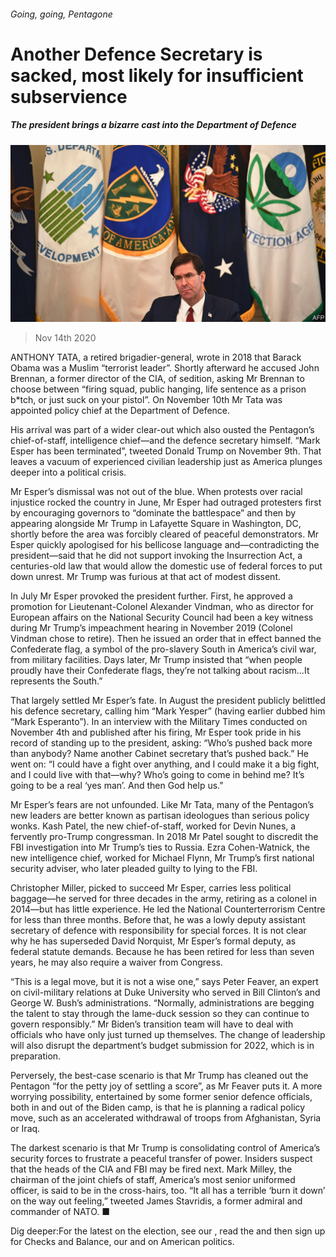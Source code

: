 ###### Going, going, Pentagone

# Another Defence Secretary is sacked, most likely for insufficient subservience 

##### The president brings a bizarre cast into the Department of Defence 

![image](images/20201114_USP002_0.jpg) 

> Nov 14th 2020 

ANTHONY TATA, a retired brigadier-general, wrote in 2018 that Barack Obama was a Muslim “terrorist leader”. Shortly afterward he accused John Brennan, a former director of the CIA, of sedition, asking Mr Brennan to choose between “firing squad, public hanging, life sentence as a prison b*tch, or just suck on your pistol”. On November 10th Mr Tata was appointed policy chief at the Department of Defence.

His arrival was part of a wider clear-out which also ousted the Pentagon’s chief-of-staff, intelligence chief—and the defence secretary himself. “Mark Esper has been terminated”, tweeted Donald Trump on November 9th. That leaves a vacuum of experienced civilian leadership just as America plunges deeper into a political crisis.


Mr Esper’s dismissal was not out of the blue. When protests over racial injustice rocked the country in June, Mr Esper had outraged protesters first by encouraging governors to “dominate the battlespace” and then by appearing alongside Mr Trump in Lafayette Square in Washington, DC, shortly before the area was forcibly cleared of peaceful demonstrators. Mr Esper quickly apologised for his bellicose language and—contradicting the president—said that he did not support invoking the Insurrection Act, a centuries-old law that would allow the domestic use of federal forces to put down unrest. Mr Trump was furious at that act of modest dissent.

In July Mr Esper provoked the president further. First, he approved a promotion for Lieutenant-Colonel Alexander Vindman, who as director for European affairs on the National Security Council had been a key witness during Mr Trump’s impeachment hearing in November 2019 (Colonel Vindman chose to retire). Then he issued an order that in effect banned the Confederate flag, a symbol of the pro-slavery South in America’s civil war, from military facilities. Days later, Mr Trump insisted that “when people proudly have their Confederate flags, they’re not talking about racism…It represents the South.”

That largely settled Mr Esper’s fate. In August the president publicly belittled his defence secretary, calling him “Mark Yesper” (having earlier dubbed him “Mark Esperanto”). In an interview with the Military Times conducted on November 4th and published after his firing, Mr Esper took pride in his record of standing up to the president, asking: “Who’s pushed back more than anybody? Name another Cabinet secretary that’s pushed back.” He went on: “I could have a fight over anything, and I could make it a big fight, and I could live with that—why? Who’s going to come in behind me? It’s going to be a real ‘yes man’. And then God help us.”

Mr Esper’s fears are not unfounded. Like Mr Tata, many of the Pentagon’s new leaders are better known as partisan ideologues than serious policy wonks. Kash Patel, the new chief-of-staff, worked for Devin Nunes, a fervently pro-Trump congressman. In 2018 Mr Patel sought to discredit the FBI investigation into Mr Trump’s ties to Russia. Ezra Cohen-Watnick, the new intelligence chief, worked for Michael Flynn, Mr Trump’s first national security adviser, who later pleaded guilty to lying to the FBI.

Christopher Miller, picked to succeed Mr Esper, carries less political baggage—he served for three decades in the army, retiring as a colonel in 2014—but has little experience. He led the National Counterterrorism Centre for less than three months. Before that, he was a lowly deputy assistant secretary of defence with responsibility for special forces. It is not clear why he has superseded David Norquist, Mr Esper’s formal deputy, as federal statute demands. Because he has been retired for less than seven years, he may also require a waiver from Congress.

“This is a legal move, but it is not a wise one,” says Peter Feaver, an expert on civil-military relations at Duke University who served in Bill Clinton’s and George W. Bush’s administrations. “Normally, administrations are begging the talent to stay through the lame-duck session so they can continue to govern responsibly.” Mr Biden’s transition team will have to deal with officials who have only just turned up themselves. The change of leadership will also disrupt the department’s budget submission for 2022, which is in preparation.

Perversely, the best-case scenario is that Mr Trump has cleaned out the Pentagon “for the petty joy of settling a score”, as Mr Feaver puts it. A more worrying possibility, entertained by some former senior defence officials, both in and out of the Biden camp, is that he is planning a radical policy move, such as an accelerated withdrawal of troops from Afghanistan, Syria or Iraq.

The darkest scenario is that Mr Trump is consolidating control of America’s security forces to frustrate a peaceful transfer of power. Insiders suspect that the heads of the CIA and FBI may be fired next. Mark Milley, the chairman of the joint chiefs of staff, America’s most senior uniformed officer, is said to be in the cross-hairs, too. “It all has a terrible ‘burn it down’ on the way out feeling,” tweeted James Stavridis, a former admiral and commander of NATO. ■

Dig deeper:For the latest on the election, see our , read the  and then sign up for Checks and Balance, our  and  on American politics.

